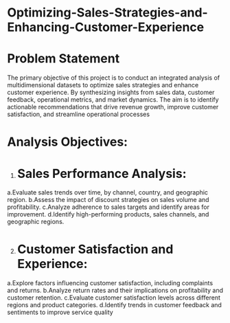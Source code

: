 # Optimizing-Sales-Strategies-and-Enhancing-Customer-Experience
# Problem Statement
The primary objective of this project is to conduct an integrated analysis of
multidimensional datasets to optimize sales strategies and enhance customer
experience. By synthesizing insights from sales data, customer feedback,
operational metrics, and market dynamics.
The aim is to identify actionable recommendations that drive revenue growth,
improve customer satisfaction, and streamline operational processes

# Analysis Objectives:
1. # Sales Performance Analysis:
a.Evaluate sales trends over time, by channel, country, and geographic region.
b.Assess the impact of discount strategies on sales volume and profitability.
c.Analyze adherence to sales targets and identify areas for improvement.
d.Identify high-performing products, sales channels, and geographic regions.

2.  # Customer Satisfaction and Experience:
a.Explore factors influencing customer satisfaction, including complaints and returns.
b.Analyze return rates and their implications on profitability and customer retention.
c.Evaluate customer satisfaction levels across different regions and product categories.
d.Identify trends in customer feedback and sentiments to improve service quality
